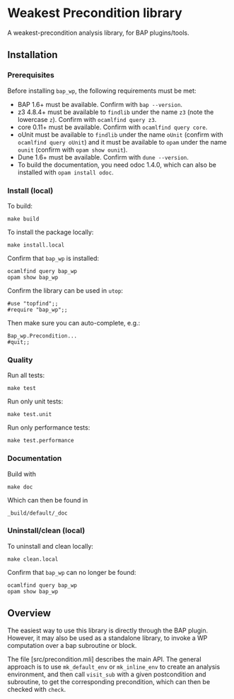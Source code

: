 # Weakest Precondition library

A weakest-precondition analysis library, for BAP plugins/tools.


## Installation

### Prerequisites

Before installing `bap_wp`, the following requirements must be met:

* BAP 1.6+ must be available. Confirm with `bap --version`.
* z3 4.8.4+ must be available to `findlib` under the name `z3`
  (note the lowercase `z`). Confirm with `ocamlfind query z3`.
* core 0.11+ must be available. Confirm with `ocamlfind query core`.
* oUnit must be available to `findlib` under the name `oUnit`
  (confirm with `ocamlfind query oUnit`) and it must be available
  to `opam` under the name `ounit` (confirm with `opam show ounit`).
* Dune 1.6+ must be available. Confirm with `dune --version`.
* To build the documentation, you need odoc 1.4.0, which can also be
  installed with `opam install odoc`.


### Install (local)

To build:

    make build

To install the package locally:

    make install.local

Confirm that `bap_wp` is installed:

    ocamlfind query bap_wp
    opam show bap_wp

Confirm the library can be used in `utop`:

    #use "topfind";;
    #require "bap_wp";;

Then make sure you can auto-complete, e.g.:

    Bap_wp.Precondition...
    #quit;;


### Quality

Run all tests:

    make test

Run only unit tests:

    make test.unit

Run only performance tests:

    make test.performance

### Documentation

Build with

    make doc

Which can then be found in

    _build/default/_doc

### Uninstall/clean (local)

To uninstall and clean locally:

    make clean.local

Confirm that `bap_wp` can no longer be found:

    ocamlfind query bap_wp
    opam show bap_wp


## Overview

The easiest way to use this library is directly through the BAP
plugin. However, it may also be used as a standalone library, to
invoke a WP computation over a bap subroutine or block.

The file [src/precondition.mli] describes the main API. The general
approach is to use `mk_default_env` or `mk_inline_env` to create an
analysis environment, and then call `visit_sub` with a given
postcondition and subroutine, to get the corresponding precondition,
which can then be checked with `check`.
